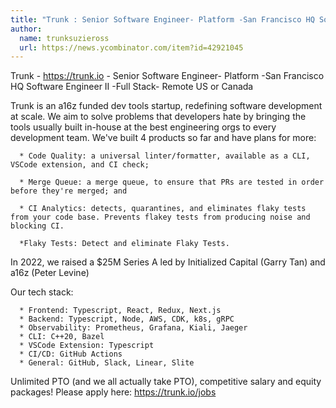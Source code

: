 ```yaml
---
title: "Trunk : Senior Software Engineer- Platform -San Francisco HQ Software Engineer II -Full Stack- Remote US or Canada"
author:
  name: trunksuzieross
  url: https://news.ycombinator.com/item?id=42921045
---
```

Trunk - <a href="https:&#x2F;&#x2F;trunk.io" rel="nofollow">https:&#x2F;&#x2F;trunk.io</a> - Senior Software Engineer- Platform -San Francisco HQ Software Engineer II -Full Stack- Remote US or Canada

Trunk is an a16z funded dev tools startup, redefining software development at scale. We aim to solve problems that developers hate by bringing the tools usually built in-house at the best engineering orgs to every development team. We&#x27;ve built 4 products so far and have plans for more:

<pre><code>  * Code Quality: a universal linter&#x2F;formatter, available as a CLI, VSCode extension, and CI check;

  * Merge Queue: a merge queue, to ensure that PRs are tested in order before they&#x27;re merged; and

  * CI Analytics: detects, quarantines, and eliminates flaky tests from your code base. Prevents flakey tests from producing noise and blocking CI.

  *Flaky Tests: Detect and eliminate Flaky Tests.</code></pre>
In 2022, we raised a $25M Series A led by Initialized Capital (Garry Tan) and a16z (Peter Levine)

Our tech stack:

<pre><code>  * Frontend: Typescript, React, Redux, Next.js
  * Backend: Typescript, Node, AWS, CDK, k8s, gRPC
  * Observability: Prometheus, Grafana, Kiali, Jaeger
  * CLI: C++20, Bazel
  * VSCode Extension: Typescript
  * CI&#x2F;CD: GitHub Actions
  * General: GitHub, Slack, Linear, Slite
</code></pre>
Unlimited PTO (and we all actually take PTO), competitive salary and equity packages! Please apply here: <a href="https:&#x2F;&#x2F;trunk.io&#x2F;jobs" rel="nofollow">https:&#x2F;&#x2F;trunk.io&#x2F;jobs</a>
<JobApplication />

